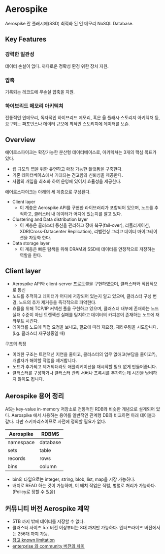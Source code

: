 # Aerospike
Aerospike 란 플래시에(SSD) 최적화 된 인 메모리 NoSQL Database.

## Key Features
### 강력한 일관성
데이터 손실이 없다. 까다로운 정확성 환경 위한 장치 지원.

### 압축
기록되는 레코드에 무손실 압축을 지원.

### 하이브리드 메모리 아키텍쳐
전통적인 인메모리, 독자적인 하이브리드 메모리, 혹은 올 플래시·스토리지 아키텍쳐 등, 요구되는 퍼포먼스나 데이터 규모에 최적인 스토리지에 데이터를 보존.

## Overview
에어로스파이크는 확장가능한 분산형 데이터베이스로, 아키텍쳐는 3개의 핵심 목표가 있다.

- 웹 규모의 앱을 위한 유연하고 확장 가능한 플랫폼을 구축한다.
- 기존 데이터베이스에서 기대되는 견고함과 신뢰성을 제공한다.
- 사람의 개입을 최소화 하여 운영에 있어서 효율성을 제공한다.

에어로스파이크는 아래의 세 계층으로 구성된다.
- Client layer
  - 이 계층은 Aerospike API를 구현한 라이브러리가 포함되어 있으며, 노드를 추적하고, 클러스터 내 데이터가 어디에 있는지를 알고 있다.
- Clustering and Data distribution layer
  - 이 계층은 클러스터 통신을 관리하고 장애 복구(fail-over), 리플리케이션, XDR(Cross-Datacenter Replication), 리밸런싱 그리고 데이터 마이그레이션을 자동화 한다.
- Data storage layer
  - 이 계층은 빠른 탐색을 위해 DRAM과 SSD에 데이터를 안정적으로 저장하는 역할을 한다.
  

## Client layer
- Aerospike API와 client-server 프로토콜을 구현하였으며, 클러스터와 직접적으로 통신
- 노드를 추적하고 데이터가 어디에 저장되어 있는지 알고 있으며, 클러스터 구성 변경, 노드의 추가 제거등을 즉각적으로 파악한다.
- 효율을 위해 TCP/IP 커넥션 풀을 구현하고 있으며, 클러스터 내부에 존재하는 노드 실패 수준이 아닌 트랜젝션 실패를 탐지하고 데이터의 카피본이 존재하는 노드에 재라우트 시킨다.
- 데이터를 노드에 직접 요청을 보내고, 필요에 따라 재요청, 재라우팅을 시도합니다. (i.g. 클러스터 재구성중일 때)

구조의 특징
- 이러한 구조는 트랜잭션 지연을 줄이고, 클러스터의 업무 없애고(부담을 줄이고?), 개발자가 해야할 작업을 제거합니다. 
- 노드가 추가되고 제거되더라도 애플리케이션을 재시작할 필요 없게 만들어줍니다.
- 클러스터를 구성하거나 클러스터 관리 서버나 프록시를 추가하는데 시간을 낭비하지 않아도 됩니다.

## Aerospike 용어 정리
AS는 key-value in-memory 저장소로 전통적인 RDB와 비슷한 개념으로 설계되어 있다. Aerospike 에서 사용하는 용어를 일반적인 관계형 DB와 비교하면 아래 테이블과 같다. 다만 스키마리스이므로 사전에 정의할 필요가 없다.

|Aerospike|RDBMS|
|---|---|
|namespace|database|
|sets|table|
|records|rows|
|bins|column|
 
- bin의 타입으로는 integer, string, blob, list, map을 저장 가능하다.
- 배치로 READ 하는 것이 가능하며, 이 배치 작업은 직렬, 병렬로 처리가 가능하다. (Policy로 정할 수 있음)

## 커뮤니티 버전 Aerospike 제약
- 5TB 까지 밖에 데이터를 저장할 수 없다.
- 클러스터 사이즈 5.x 버전 이상부터는 8대 까지만 가능하다. 엔터프라이즈 버전에서는 256대 까지 가능.
- [참고 known limitation](https://www.aerospike.com/docs/guide/limitations.html)
- [enterprise 와 community 버전의 차이](https://www.aerospike.com/products/product-matrix/)



